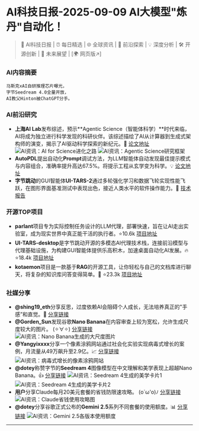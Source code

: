 
# AI科技日报-2025-09-09 AI大模型"炼丹"自动化！
> 🤖 AI科技日报 | ⏰ 每日精选 | 🌐 全球资讯 | 🔬 前沿探索 | 💡 深度分析 | 🛠️ 开源创新 | 🚀 未来展望 | [🌍 网页版↗️]
### **AI内容摘要**
```
马斯克xAI自研推理芯片曝光，
字节Seedream 4.0全量开放，
AI教父Hinton被ChatGPT分手。
```
### AI前沿研究
*   **上海AI Lab**发布综述，预示**Agentic Science（智能体科学）**时代来临，AI将成为独立进行科学发现的科研伙伴。该综述描绘了AI从计算器到生成式架构师的演变，揭示了AI驱动科学探索的新纪元。🚀 [论文地址](https://arxiv.org/abs/2508.14111)
    ![AI资讯：AI for Science进化之路](https://source.hubtoday.app/images/2025/09/news_01k4mz3khceps932btrgez62n6.avif)
    ![AI资讯：Agentic Science研究框架](https://source.hubtoday.app/images/2025/09/news_01k4mz42xme9qsyr0zpefp79ba.avif)
*   **AutoPDL**提出自动化**Prompt**调试方法，为LLM智能体自动发现最佳提示模式与内容组合，准确率提升高达67.5%。将提示工程从玄学变为科学。💡 [论文地址](https://arxiv.org/abs/2504.04365)
*   **字节跳动**的GUI智能体**UI-TARS-2**通过多轮强化学习和数据飞轮实现性能飞跃，在图形界面基准测试中表现出色，接近人类水平的软件操作能力。🤯 [技术报告](https://arxiv.org/abs/2509.02544)
### 开源TOP项目
*   **parlant**项目专为实际控制任务设计的LLM代理，部署快速，旨在让AI走出实验室，成为现实世界中真正能干活的执行者。⭐10.6k [项目地址](https://github.com/emcie-co/parlant)
*   **UI-TARS-desktop**是字节跳动开源的多模态AI代理技术栈，连接前沿模型与代理基础设施，为构建GUI智能体提供乐高积木，加速桌面自动化AI发展。🔥 ⭐18.4k [项目地址](https://github.com/bytedance/UI-TARS-desktop)
*   **kotaemon**项目是一款基于**RAG**的开源工具，让你轻松与自己的文档库进行聊天，将复杂的知识库问答变得简单。💬 ⭐23.3k [项目地址](https://github.com/Cinnamon/kotaemon)
### 社媒分享
*   **@shing19_eth**分享反思，过度依赖AI会阻碍个人成长，无法培养真正的"手感”和直觉。🤔 [分享链接](https://x.com/shing19_eth/status/1965018510092058688)
*   **@Gorden_Sun**发现谷歌**Nano Banana**在内容审查上较为宽松，允许生成尺度较大的图片。 (✧∀✧) [分享链接](https://x.com/Gorden_Sun/status/1964972935657267240)
    ![AI资讯：Nano Banana生成的大尺度图片](https://source.hubtoday.app/images/2025/09/news_01k4mz48a4fcttcdh084k1xa7h.avif)
*   **@Yangyixxxx**分享一个像素涂鸦网站通过社会化实验实现病毒式增长的案例，月流量从49万飙升至2.9亿。📈 [分享链接](https://x.com/Yangyixxxx/status/1964939579846439335)
    ![AI资讯：病毒式增长的像素涂鸦网站](https://source.hubtoday.app/images/2025/09/news_01k4mz4deze57tt9nseq2zmvep.avif)
*   **@dotey**称赞字节的**Seedream 4**图像模型在中文理解和美学表现上超越Nano Banana。👍 [分享链接](https://x.com/dotey/status/1964925562469880136)
    ![AI资讯：Seedream 4生成的美学卡片1](https://source.hubtoday.app/images/2025/09/news_01k4mz4j7fec88610r1gy454h3.avif)
    ![AI资讯：Seedream 4生成的美学卡片2](https://source.hubtoday.app/images/2025/09/news_01k4mz4prxf7mtghgbx7dqcq5j.avif)
*   **用户**分享Claude每月20美元套餐的省钱防限速攻略。 (o´ω'o)ﾉ [分享链接](https://m.okjike.com/originalPosts/68be36d498eb44f7dec1c644)
    ![AI资讯：Claude省钱使用攻略图](https://cdnv2.ruguoapp.com/FoVKyOjIoztFDQ9ispsoFil8BOsXv3.png)
*   **@dotey**分享谷歌正式公布的**Gemini 2.5**系列不同套餐的使用额度。📊 [分享链接](https://x.com/dotey/status/1964815328464273667)
    ![AI资讯：Gemini 2.5各版本使用额度](https://source.hubtoday.app/images/2025/09/news_01k4mz4v29fkmbv18j9ejzk5ez.avif)
---